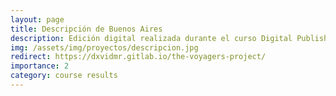 ```yaml
---
layout: page
title: Descripción de Buenos Aires
description: Edición digital realizada durante el curso Digital Publishing with Minimal Computing (Maryland)
img: /assets/img/proyectos/descripcion.jpg
redirect: https://dxvidmr.gitlab.io/the-voyagers-project/
importance: 2
category: course results
---
```

